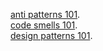[anti patterns 101](https://arash-hacker.github.io/blog?id=https://raw.githubusercontent.com/arash-hacker/Blog/master/all-antipattern-demystified.md).     
[code smells 101](https://arash-hacker.github.io/blog?id=https://raw.githubusercontent.com/arash-hacker/Blog/master/code-smell-101.md).     
[design patterns 101](https://arash-hacker.github.io/blog?id=https://raw.githubusercontent.com/arash-hacker/Blog/master/design-patterns-101.md).     

